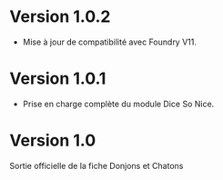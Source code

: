 # Version 1.0.2
- Mise à jour de compatibilité avec Foundry V11.

# Version 1.0.1
- Prise en charge complète du module Dice So Nice.

# Version 1.0
Sortie officielle de la fiche Donjons et Chatons